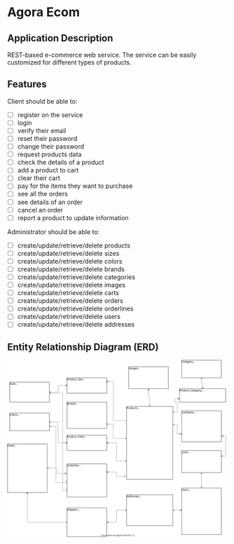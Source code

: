 # Agora Ecom

## Application Description
REST-based e-commerce web service. The service can be easily customized for different types of products.

## Features
Client should be able to: 
- [ ] register on the service
- [ ] login
- [ ] verify their email
- [ ] reset their password
- [ ] change their password
- [ ] request products data
- [ ] check the details of a product
- [ ] add a product to cart
- [ ] clear their cart
- [ ] pay for the items they want to purchase
- [ ] see all the orders
- [ ] see details of an order
- [ ] cancel an order
- [ ] report a product to update information

Administrator should be able to:
- [ ] create/update/retrieve/delete products
- [ ] create/update/retrieve/delete sizes
- [ ] create/update/retrieve/delete colors
- [ ] create/update/retrieve/delete brands
- [ ] create/update/retrieve/delete categories
- [ ] create/update/retrieve/delete images
- [ ] create/update/retrieve/delete carts
- [ ] create/update/retrieve/delete orders
- [ ] create/update/retrieve/delete orderlines
- [ ] create/update/retrieve/delete users
- [ ] create/update/retrieve/delete addresses

## Entity Relationship Diagram (ERD)
![](/agora_erd.svg?raw=true)
